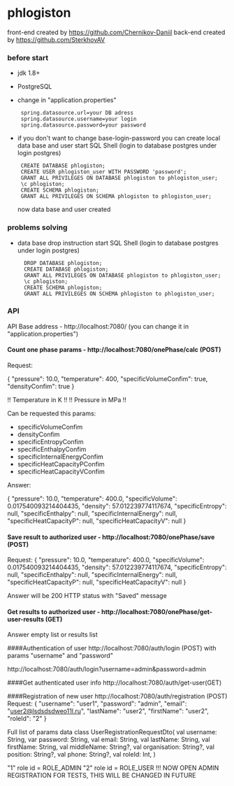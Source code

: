 # phlogiston
front-end created by https://github.com/Chernikov-Daniil
back-end created by https://github.com/SterkhovAV

### before start
- jdk 1.8+
- PostgreSQL
- change in "application.properties"

       spring.datasource.url=your DB adress
       spring.datasource.username=your login
       spring.datasource.password=your password

- if you don't want to change base-login-password you can create local data base and user
  start SQL Shell (login to database postgres under login postgres)

       CREATE DATABASE phlogiston;
       CREATE USER phlogiston_user WITH PASSWORD 'password';
       GRANT ALL PRIVILEGES ON DATABASE phlogiston to phlogiston_user;
       \c phlogiston;
       CREATE SCHEMA phlogiston;
       GRANT ALL PRIVILEGES ON SCHEMA phlogiston to phlogiston_user;

  now data base and user created

### problems solving
- data base drop instruction
  start SQL Shell (login to database postgres under login postgres)

        DROP DATABASE phlogiston;
        CREATE DATABASE phlogiston;
        GRANT ALL PRIVILEGES ON DATABASE phlogiston to phlogiston_user;
        \c phlogiston;
        CREATE SCHEMA phlogiston;
        GRANT ALL PRIVILEGES ON SCHEMA phlogiston to phlogiston_user;

### API

API
Base address - http://localhost:7080/ (you can change it in "application.properties")


#### Count one phase params - http://localhost:7080/onePhase/calc (POST)
Request:

{
"pressure": 10.0,
"temperature": 400,
"specificVolumeConfim": true,
"densityConfim": true
}

!! Temperature in K !!
!! Pressure in MPa !!


Can be requested this params: 
- specificVolumeConfim 
- densityConfim 
- specificEntropyConfim 
- specificEnthalpyConfim 
- specificInternalEnergyConfim 
- specificHeatCapacityPConfim 
- specificHeatCapacityVConfim

Answer:

{
"pressure": 10.0,
"temperature": 400.0,
"specificVolume": 0.017540093214404435,
"density": 57.012239774117674,
"specificEntropy": null,
"specificEnthalpy": null,
"specificInternalEnergy": null,
"specificHeatCapacityP": null,
"specificHeatCapacityV": null
}

#### Save result to authorized user - http://localhost:7080/onePhase/save (POST)
Request:
{
"pressure": 10.0,
"temperature": 400.0,
"specificVolume": 0.017540093214404435,
"density": 57.012239774117674,
"specificEntropy": null,
"specificEnthalpy": null,
"specificInternalEnergy": null,
"specificHeatCapacityP": null,
"specificHeatCapacityV": null
}

Answer will be 200 HTTP status with "Saved" message

#### Get results to authorized user - http://localhost:7080/onePhase/get-user-results (GET)

Answer empty list or results list



####Authentication of user http://localhost:7080/auth/login (POST)
with params "username" and "password"

http://localhost:7080/auth/login?username=admin&password=admin

####Get authenticated user info http://localhost:7080/auth/get-user(GET)

####Registration of new user http://localhost:7080/auth/registration (POST)
Request:
{
"username": "user1",
"password": "admin",
"email": "user2@lsdsdsdweo11l.ru",
"lastName": "user2",
"firstName": "user2",
"roleId": "2"
}

Full list of params
data class UserRegistrationRequestDto(
val username: String,
var password: String,
val email: String,
val lastName: String,
val firstName: String,
val middleName: String?,
val organisation: String?,
val position: String?,
val phone: String?,
val roleId: Int,
)

"1" role id = ROLE_ADMIN
"2" role id = ROLE_USER
!!! NOW OPEN ADMIN REGISTRATION FOR TESTS, THIS WILL BE CHANGED IN FUTURE


